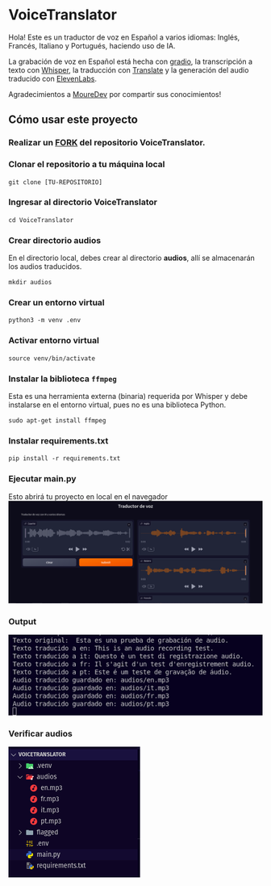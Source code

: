 # VoiceTranslator

Hola! Este es un traductor de voz en Español a varios idiomas: Inglés, Francés, Italiano y Portugués, haciendo uso de IA.

La grabación de voz en Español está hecha con [gradio](https://www.gradio.app/), la transcripción a texto con [Whisper](https://github.com/openai/whisper), la traducción con [Translate](https://github.com/terryyin/translate-python) y la generación del audio traducido con [ElevenLabs](https://elevenlabs.io/docs/api-reference/getting-started).

Agradecimientos a [MoureDev](https://youtu.be/oxLvf2nDCvQ?si=8fC2fkEkYl_FwSfc) por compartir sus conocimientos!


## Cómo usar este proyecto

### Realizar un [FORK](https://github.com/sarismejiasanchez/VoiceTranslator/fork) del repositorio VoiceTranslator.

### Clonar el repositorio a tu máquina local

    git clone [TU-REPOSITORIO]

### Ingresar al directorio VoiceTranslator
    cd VoiceTranslator

### Crear directorio audios
En el directorio local, debes crear al directorio **audios**, allí se almacenarán los audios traducidos.

    mkdir audios


### Crear un entorno virtual

    python3 -m venv .env

### Activar entorno virtual 

    source venv/bin/activate

### Instalar la biblioteca `ffmpeg` 
Esta es una herramienta externa (binaria) requerida por Whisper y debe instalarse en el entorno virtual, pues no es una biblioteca Python.

    sudo apt-get install ffmpeg

### Instalar requirements.txt

    pip install -r requirements.txt
 
 ### Ejecutar main.py
 Esto abrirá tu proyecto en local en el navegador
 ![web](images/web.png)
 
### Output
![output](images/output.png)

### Verificar audios
![audios](images/audios.png)